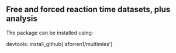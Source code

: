
## Free and forced reaction time datasets, plus analysis

The package can be installed using:

devtools::install_github('aforren1/multimles')
